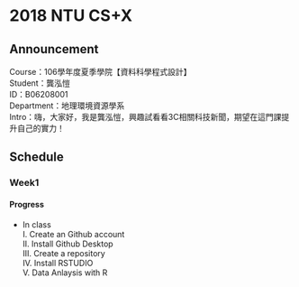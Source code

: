 ﻿# 2018 NTU CS+X
## Announcement
Course：106學年度夏季學院【資料科學程式設計】<br />
Student：龔泓愷<br /> 
ID：B06208001<br />
Department：地理環境資源學系<br />
Intro：嗨，大家好，我是龔泓愷，興趣試看看3C相關科技新聞，期望在這門課提升自己的實力！
## Schedule
### Week1
#### Progress
* In class<br />
I. Create an Github account<br />
II. Install Github Desktop<br />
III. Create a repository<br />
IV. Install RSTUDIO<br />
V. Data Anlaysis with R<br />
